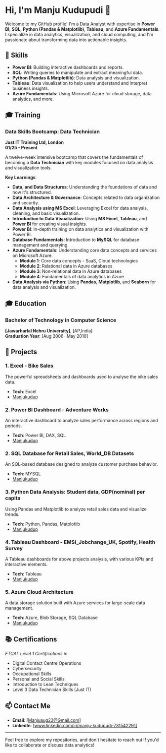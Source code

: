 # Hi, I'm Manju Kudupudi 👋

Welcome to my GitHub profile! I'm a Data Analyst with expertise in **Power BI**, **SQL**, **Python (Pandas & Matplotlib)**, **Tableau**, and **Azure Fundamentals**. I specialize in data analytics, visualization, and cloud computing, and I'm passionate about transforming data into actionable insights.

## 📌 Skills

- **Power BI**: Building interactive dashboards and reports.
- **SQL**: Writing queries to manipulate and extract meaningful data.
- **Python (Pandas & Matplotlib)**: Data analysis and visualization.
- **Tableau**: Data visualization to help users understand and interpret business insights.
- **Azure Fundamentals**: Using Microsoft Azure for cloud storage, data analytics, and more.

 ## 🎓 Training

### **Data Skills Bootcamp: Data Technician**
**Just IT Training Ltd, London**  
**01/25 - Present**

A twelve-week intensive bootcamp that covers the fundamentals of becoming a **Data Technician** with key modules focused on data analysis and visualization tools.

**Key Learnings**:
- **Data, and Data Structures**: Understanding the foundations of data and how it's structured.
- **Data Architecture & Governance**: Concepts related to data organization and security.
- **Data Analysis using MS Excel**: Leveraging Excel for data analysis, cleaning, and basic visualization.
- **Introduction to Data Visualization**: Using **MS Excel**, **Tableau**, and **Power BI** for creating visual insights.
- **Power BI**: In-depth training on data analytics and visualization with Power BI.
- **Database Fundamentals**: Introduction to **MySQL** for database management and querying.
- **Azure Fundamentals**: Understanding core data concepts and services on Microsoft Azure.
  - **Module 1**: Core data concepts - SaaS, Cloud technologies
  - **Module 2**: Relational data in Azure databases
  - **Module 3**: Non-relational data in Azure databases
  - **Module 4**: Fundamentals of data analytics in Azure
- **Data Analysis via Python**: Using **Pandas**, **Matplotlib**, and **Seaborn** for data analysis and visualization.

## 🎓 Education

### **Bachelor of Technology in Computer Science**
**[Jawarharlal Nehru University]**, [AP,India]  
**Graduation Year**: [Aug 2006- May 2010]

## 🚀 Projects

### 1. **Excel - Bike Sales**
The powerful spreadsheets and dashboards used to analyse the bike sales data.
- **Tech**: Excel
- [Manjukudup](Excel)


### 2. **Power BI Dashboard - Adventure Works**
An interactive dashboard to analyze sales performance across regions and periods.  
- **Tech**: Power BI, DAX, SQL  
- [Manjukudup](PowerBI)

### 2. **SQL Database for Retail Sales, World_DB Datasets**
An SQL-based database designed to analyze customer purchase behavior.  
- **Tech**: MYSQL 
- [Manjukudup](MySQL)

### 3. **Python Data Analysis: Student data, GDP(nominal) per capita**
Using Pandas and Matplotlib to analyze retail sales data and visualize trends.  
- **Tech**: Python, Pandas, Matplotlib  
- [Manjukudup](Python)

### 4. **Tableau Dashboard - EMSI_Jobchange_UK, Spotify, Health Survey**
A Tableau dashboards for above projects analysis, with various KPIs and interactive elements.  
- **Tech**: Tableau  
- [Manjukudup](Tableau)

### 5. **Azure Cloud Architecture**
A data storage solution built with Azure services for large-scale data management.  
- **Tech**: Azure, Blob Storage, SQL Database  
- [Manjukudup](AzureFundamentals)


## 📚 Certifications

*ETCAL Level 1 Certifications in*
- Digital Contact Centre Operations
- Cybersecurity
- Occupational Skills
- Personal and Social Skills
- Introduction to Lean Techniques
- Level 3 Data Technician Skills (Just IT)

## 📫 Contact Me

- **Email**: [Manjuaug22@Gmail.com]
- **LinkedIn**: [www.linkedin.com/in/manju-kudupudi-731542291]

---

Feel free to explore my repositories, and don't hesitate to reach out if you'd like to collaborate or discuss data analytics!




